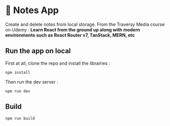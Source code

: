 # 📝 Notes App

Create and delete notes from local storage.
From the Traversy Media course on Udemy : **Learn React from the ground up along with modern environments such as React Router v7, TanStack, MERN, etc**

## Run the app on local

First at all, clone the repo and install the librairies :

```
npm install
```

Then run the dev server :

```
npm run dev
```

## Build

```
npm run build
```
